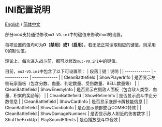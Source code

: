 # INI配置说明

[English](IniSpecification.md) \\
[简体中文](IniSpecification_zh-hans.md)

部分mod支持通过修改`mu3-VO.ini`中的键值来修改mod的设置。

每项设置的值均可为**0（禁用）**或**1（启用）**。若无法正常读取相应的键值，则采用0的默认值。

理论上，每次进入战斗前，都可以修改`mu3-VO.ini`中的键值。

目前，`mu3-VO.ini`中包含了以下可设置项：
| 段落 | 键 | 说明 |
| ------------- | ------------- | ------------- |
| CleanBattlefield  | ShowPlayerInfo    | 是否显示左侧玩家面板（包含分数、血量、判定数量、受伤数量、BELL数量等） |
| CleanBattlefield  | ShowEnemyInfo     | 是否显示右侧敌人面板（包含敌人类型、血量、积累的奖励等） |
| CleanBattlefield  | ShowRetireInfo    | 是否显示战斗中止分数信息 |
| CleanBattlefield  | ShowCardInfo      | 是否显示底部卡牌技能信息 |
| CleanBattlefield  | ShowComboInfo     | 是否显示顶部整百COMBO特效 |
| CleanBattlefield  | ShowDamageNumbers | 是否显示敌人附近的伤害数字 |
| ShutTheFxxkUp     | PlaySoundEffects  | 是否播放战斗中音效 |